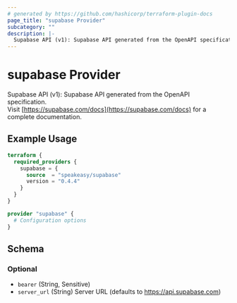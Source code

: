 ```yaml
---
# generated by https://github.com/hashicorp/terraform-plugin-docs
page_title: "supabase Provider"
subcategory: ""
description: |-
  Supabase API (v1): Supabase API generated from the OpenAPI specification.Visit https://supabase.com/docs https://supabase.com/docs for a complete documentation.
---
```


# supabase Provider

Supabase API (v1): Supabase API generated from the OpenAPI specification.<br>Visit [https://supabase.com/docs](https://supabase.com/docs) for a complete documentation.

## Example Usage

```terraform
terraform {
  required_providers {
    supabase = {
      source  = "speakeasy/supabase"
      version = "0.4.4"
    }
  }
}

provider "supabase" {
  # Configuration options
}
```

<!-- schema generated by tfplugindocs -->
## Schema

### Optional

- `bearer` (String, Sensitive)
- `server_url` (String) Server URL (defaults to https://api.supabase.com)
